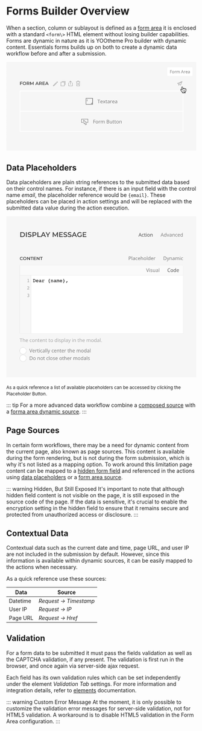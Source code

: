 # Forms Builder Overview

When a section, column or sublayout is defined as a [form area](/.form-area) it is enclosed with a standard `<form\>` HTML element without losing builder capabilities. Forms are dynamic in nature as it is YOOtheme Pro builder with dynamic content. Essentials forms builds up on both to create a dynamic data workflow before and after a submission.

![Form Area Shortcut](./assets/formarea-config-shortcut.webp)

## Data Placeholders

Data placeholders are plain string references to the submitted data based on their control names. For instance, if there is an input field with the control name _email_, the placeholder reference would be `{email}`. These placeholders can be placed in action settings and will be replaced with the submitted data value during the action execution.

![Form Data Placeholders](./assets/form-data-placeholders.webp)

<small>
As a quick reference a list of available placeholders can be accessed by clicking the Placeholder Button.
</small>

::: tip
For a more advanced data workflow combine a [composed source](/essentials-for-yootheme-pro/addons/dynamic/composed-sources) with a [forma area dynamic source](./form-area#form-area-dynamic-source).
:::

## Page Sources

In certain form workflows, there may be a need for dynamic content from the current page, also known as page sources. This content is available during the form rendering, but is not during the form submission, which is why it's not listed as a mapping option. To work around this limitation page content can be mapped to a [hidden form field](./elements#hidden) and referenced in the actions using [data placeholders](#data-placeholders) or a [form area source](#form-area-source).

::: warning Hidden, But Still Exposed
It's important to note that although hidden field content is not visible on the page, it is still exposed in the source code of the page. If the data is sensitive, it's crucial to enable the encryption setting in the hidden field to ensure that it remains secure and protected from unauthorized access or disclosure.
:::

## Contextual Data

Contextual data such as the current date and time, page URL, and user IP are not included in the submission by default. However, since this information is available within dynamic sources, it can be easily mapped to the actions when necessary.

As a quick reference use these sources:

| Data | Source |
| --- | --- |
| Datetime | *Request -> Timestamp* |
| User IP | *Request -> IP* |
| Page URL | *Request -> Href* |

## Validation

For a form data to be submitted it must pass the fields validation as well as the CAPTCHA validation, if any present. The validation is first run in the browser, and once again via server-side ajax request.

Each field has its own validation rules which can be set independently under the element _Validation Tab_ settings. For more information and integration details, refer to [elements](./elements) documentation.

::: warning Custom Error Message
At the moment, it is only possible to customize the validation error messages for server-side validation, not for HTML5 validation. A workaround is to disable HTML5 validation in the Form Area configuration.
:::

